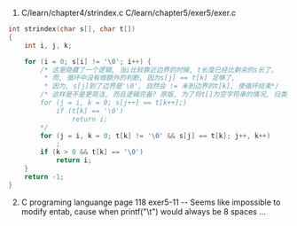 1. C/learn/chapter4/strindex.c C/learn/chapter5/exer5/exer.c
```C
int strindex(char s[], char t[])
{
    int i, j, k;

    for (i = 0; s[i] != '\0'; i++) {
        /* 这里隐藏了一个逻辑, 当i比较靠近边界的时候, t长度已经比剩余的s长了, 
         * 而, 循环中没有做额外的判断, 因为s[j] == t[k] 足够了, 
         * 因为, s[j]到了边界是'\0', 自然会 != 未到边界的t[k], 使循环结束*/
        /* 这样是不是更简洁, 而且逻辑完备? 原版, 为了将t[]为空字符串的情况, 归类为不包含, 而多进行了一次k > 0判断. 然而, 如果想如下这样, t[]为空的情况会被s[j++] == t[k++]排除, 而s[]为空的情况会被开头的s[i] != 0排除.
        for (j = i, k = 0; s[j++] == t[k++];)
            if (t[k] == '\0')
                return i;
        */
        for (j = i, k = 0; t[k] != '\0' && s[j] == t[k]; j++, k++)
            ;
        if (k > 0 && t[k] == '\0')
            return i;
    }
    return -1;
}
```

2. C programing languange page 118 exer5-11 -- Seems like impossible  to modify entab, cause when printf("\t") would always be 8 spaces ...   
